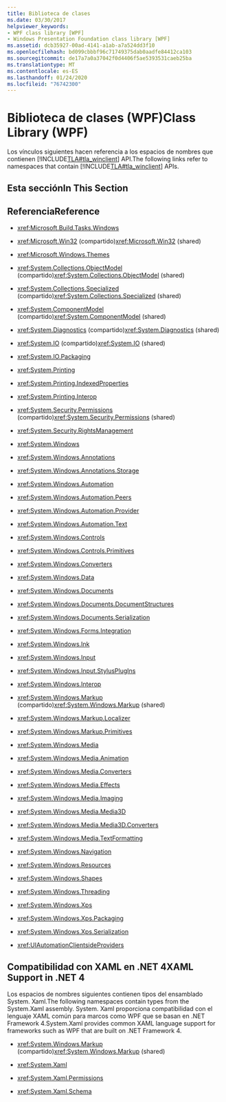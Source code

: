 ```yaml
---
title: Biblioteca de clases
ms.date: 03/30/2017
helpviewer_keywords:
- WPF class library [WPF]
- Windows Presentation Foundation class library [WPF]
ms.assetid: dcb35927-00ad-4141-a1ab-a7a524dd3f10
ms.openlocfilehash: bd099cbbbf96c71749375dab0aadfe84412ca103
ms.sourcegitcommit: de17a7a0a37042f0d4406f5ae5393531caeb25ba
ms.translationtype: MT
ms.contentlocale: es-ES
ms.lasthandoff: 01/24/2020
ms.locfileid: "76742300"
---
```

# <a name="class-library-wpf"></a><span data-ttu-id="443c8-102">Biblioteca de clases (WPF)</span><span class="sxs-lookup"><span data-stu-id="443c8-102">Class Library (WPF)</span></span>
<span data-ttu-id="443c8-103">Los vínculos siguientes hacen referencia a los espacios de nombres que contienen [!INCLUDE[TLA#tla_winclient](../../../includes/tlasharptla-winclient-md.md)] API.</span><span class="sxs-lookup"><span data-stu-id="443c8-103">The following links refer to namespaces that contain [!INCLUDE[TLA#tla_winclient](../../../includes/tlasharptla-winclient-md.md)] APIs.</span></span>  
  
## <a name="in-this-section"></a><span data-ttu-id="443c8-104">Esta sección</span><span class="sxs-lookup"><span data-stu-id="443c8-104">In This Section</span></span>  
  
## <a name="reference"></a><span data-ttu-id="443c8-105">Referencia</span><span class="sxs-lookup"><span data-stu-id="443c8-105">Reference</span></span>  
  
- <xref:Microsoft.Build.Tasks.Windows>  
  
- <span data-ttu-id="443c8-106"><xref:Microsoft.Win32> (compartido)</span><span class="sxs-lookup"><span data-stu-id="443c8-106"><xref:Microsoft.Win32> (shared)</span></span>  
  
- <xref:Microsoft.Windows.Themes>  
  
- <span data-ttu-id="443c8-107"><xref:System.Collections.ObjectModel> (compartido)</span><span class="sxs-lookup"><span data-stu-id="443c8-107"><xref:System.Collections.ObjectModel> (shared)</span></span>  
  
- <span data-ttu-id="443c8-108"><xref:System.Collections.Specialized> (compartido)</span><span class="sxs-lookup"><span data-stu-id="443c8-108"><xref:System.Collections.Specialized> (shared)</span></span>  
  
- <span data-ttu-id="443c8-109"><xref:System.ComponentModel> (compartido)</span><span class="sxs-lookup"><span data-stu-id="443c8-109"><xref:System.ComponentModel> (shared)</span></span>  
  
- <span data-ttu-id="443c8-110"><xref:System.Diagnostics> (compartido)</span><span class="sxs-lookup"><span data-stu-id="443c8-110"><xref:System.Diagnostics> (shared)</span></span>  
  
- <span data-ttu-id="443c8-111"><xref:System.IO> (compartido)</span><span class="sxs-lookup"><span data-stu-id="443c8-111"><xref:System.IO> (shared)</span></span>  
  
- <xref:System.IO.Packaging>  
  
- <xref:System.Printing>  
  
- <xref:System.Printing.IndexedProperties>  
  
- <xref:System.Printing.Interop>  
  
- <span data-ttu-id="443c8-112"><xref:System.Security.Permissions> (compartido)</span><span class="sxs-lookup"><span data-stu-id="443c8-112"><xref:System.Security.Permissions> (shared)</span></span>  
  
- <xref:System.Security.RightsManagement>  
  
- <xref:System.Windows>  
  
- <xref:System.Windows.Annotations>  
  
- <xref:System.Windows.Annotations.Storage>  
  
- <xref:System.Windows.Automation>  
  
- <xref:System.Windows.Automation.Peers>  
  
- <xref:System.Windows.Automation.Provider>  
  
- <xref:System.Windows.Automation.Text>  
  
- <xref:System.Windows.Controls>  
  
- <xref:System.Windows.Controls.Primitives>  
  
- <xref:System.Windows.Converters>  
  
- <xref:System.Windows.Data>  
  
- <xref:System.Windows.Documents>  
  
- <xref:System.Windows.Documents.DocumentStructures>  
  
- <xref:System.Windows.Documents.Serialization>  
  
- <xref:System.Windows.Forms.Integration>  
  
- <xref:System.Windows.Ink>  
  
- <xref:System.Windows.Input>  
  
- <xref:System.Windows.Input.StylusPlugIns>  
  
- <xref:System.Windows.Interop>  
  
- <span data-ttu-id="443c8-113"><xref:System.Windows.Markup> (compartido)</span><span class="sxs-lookup"><span data-stu-id="443c8-113"><xref:System.Windows.Markup> (shared)</span></span>  
  
- <xref:System.Windows.Markup.Localizer>  
  
- <xref:System.Windows.Markup.Primitives>  
  
- <xref:System.Windows.Media>  
  
- <xref:System.Windows.Media.Animation>  
  
- <xref:System.Windows.Media.Converters>  
  
- <xref:System.Windows.Media.Effects>  
  
- <xref:System.Windows.Media.Imaging>  
  
- <xref:System.Windows.Media.Media3D>  
  
- <xref:System.Windows.Media.Media3D.Converters>  
  
- <xref:System.Windows.Media.TextFormatting>  
  
- <xref:System.Windows.Navigation>  
  
- <xref:System.Windows.Resources>  
  
- <xref:System.Windows.Shapes>  
  
- <xref:System.Windows.Threading>  
  
- <xref:System.Windows.Xps>  
  
- <xref:System.Windows.Xps.Packaging>  
  
- <xref:System.Windows.Xps.Serialization>  
  
- <xref:UIAutomationClientsideProviders>  
  
## <a name="xaml-support-in-net-4"></a><span data-ttu-id="443c8-114">Compatibilidad con XAML en .NET 4</span><span class="sxs-lookup"><span data-stu-id="443c8-114">XAML Support in .NET 4</span></span>  
 <span data-ttu-id="443c8-115">Los espacios de nombres siguientes contienen tipos del ensamblado System. Xaml.</span><span class="sxs-lookup"><span data-stu-id="443c8-115">The following namespaces contain types from the System.Xaml assembly.</span></span> <span data-ttu-id="443c8-116">System. Xaml proporciona compatibilidad con el lenguaje XAML común para marcos como WPF que se basan en .NET Framework 4.</span><span class="sxs-lookup"><span data-stu-id="443c8-116">System.Xaml provides common XAML language support for frameworks such as WPF that are built on .NET Framework 4.</span></span>  
  
- <span data-ttu-id="443c8-117"><xref:System.Windows.Markup> (compartido)</span><span class="sxs-lookup"><span data-stu-id="443c8-117"><xref:System.Windows.Markup> (shared)</span></span>  
  
- <xref:System.Xaml>  
  
- <xref:System.Xaml.Permissions>  
  
- <xref:System.Xaml.Schema>
